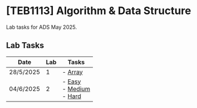# **[TEB1113]** Algorithm & Data Structure

Lab tasks for ADS May 2025.

## Lab Tasks

| Date      | Lab | Tasks                                                                                                                                    |
| --------- | --- | ---------------------------------------------------------------------------------------------------------------------------------------- |
| 28/5/2025 | 1   | - [Array](./ADS_Lab_1/24006970_lab1_ADS.cpp)                                                                                                     |
| 04/6/2025 | 2   | - [Easy](./ADS_L2/24006970_ADS_L2_easy) <br> - [Medium](./ADS_L2/24006970_ADS_L2_Medium) <br> - [Hard](./ADS_L2/24006970_ADS_L2_Hard) |
